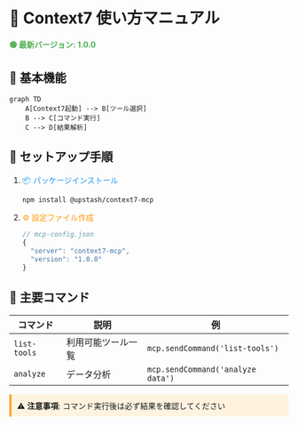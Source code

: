 # 📘 Context7 使い方マニュアル

<div style="color: #4CAF50; font-weight: bold;">🟢 最新バージョン: 1.0.0</div>

## 🚀 基本機能
```mermaid
graph TD
    A[Context7起動] --> B[ツール選択]
    B --> C[コマンド実行]
    C --> D[結果解析]
```

## 🔧 セットアップ手順
1. <span style="color: #2196F3;">📦 パッケージインストール</span>
   ```bash
   npm install @upstash/context7-mcp
   ```

2. <span style="color: #FF9800;">⚙️ 設定ファイル作成</span>
   ```javascript
   // mcp-config.json
   {
     "server": "context7-mcp",
     "version": "1.0.0"
   }
   ```

## 🎯 主要コマンド
| コマンド | 説明 | 例 |
|---------|------|----|
| `list-tools` | 利用可能ツール一覧 | `mcp.sendCommand('list-tools')` |
| `analyze` | データ分析 | `mcp.sendCommand('analyze data')` |

<div style="background-color: #FFF3E0; padding: 10px; border-left: 4px solid #FFA726;">
⚠️ <strong>注意事項</strong>: コマンド実行後は必ず結果を確認してください
</div>